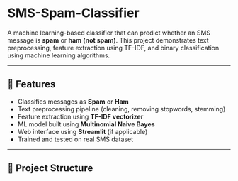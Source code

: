 # SMS-Spam-Classifier

A machine learning-based classifier that can predict whether an SMS message is **spam** or **ham (not spam)**. This project demonstrates text preprocessing, feature extraction using TF-IDF, and binary classification using machine learning algorithms.

---

## 🚀 Features
- Classifies messages as **Spam** or **Ham**
- Text preprocessing pipeline (cleaning, removing stopwords, stemming)
- Feature extraction using **TF-IDF vectorizer**
- ML model built using **Multinomial Naive Bayes**
- Web interface using **Streamlit** (if applicable)
- Trained and tested on real SMS dataset

---

## 📁 Project Structure

